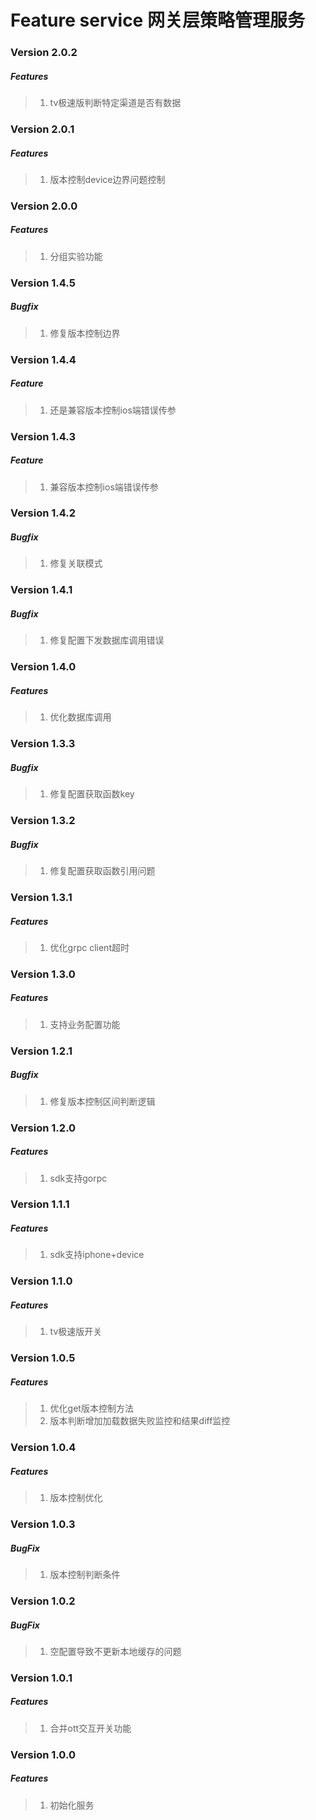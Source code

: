 # Feature service 网关层策略管理服务

### Version 2.0.2
##### Features
> 1. tv极速版判断特定渠道是否有数据

### Version 2.0.1
##### Features
> 1. 版本控制device边界问题控制

### Version 2.0.0
##### Features
> 1. 分组实验功能

### Version 1.4.5
##### Bugfix
> 1. 修复版本控制边界

### Version 1.4.4
##### Feature
> 1. 还是兼容版本控制ios端错误传参

### Version 1.4.3
##### Feature
> 1. 兼容版本控制ios端错误传参

### Version 1.4.2
##### Bugfix
> 1. 修复关联模式

### Version 1.4.1
##### Bugfix
> 1. 修复配置下发数据库调用错误

### Version 1.4.0
##### Features
> 1. 优化数据库调用

### Version 1.3.3
##### Bugfix
> 1. 修复配置获取函数key

### Version 1.3.2
##### Bugfix
> 1. 修复配置获取函数引用问题

### Version 1.3.1
##### Features
> 1. 优化grpc client超时

### Version 1.3.0
##### Features
> 1. 支持业务配置功能

### Version 1.2.1
##### Bugfix
> 1. 修复版本控制区间判断逻辑

### Version 1.2.0
##### Features
> 1. sdk支持gorpc

### Version 1.1.1
##### Features
> 1. sdk支持iphone+device

### Version 1.1.0
##### Features
> 1. tv极速版开关

### Version 1.0.5
##### Features
> 1. 优化get版本控制方法
> 2. 版本判断增加加载数据失败监控和结果diff监控

### Version 1.0.4
##### Features
> 1. 版本控制优化

### Version 1.0.3
##### BugFix
> 1. 版本控制判断条件

### Version 1.0.2
##### BugFix
> 1. 空配置导致不更新本地缓存的问题

### Version 1.0.1
##### Features
> 1. 合并ott交互开关功能

### Version 1.0.0
##### Features
> 1. 初始化服务
